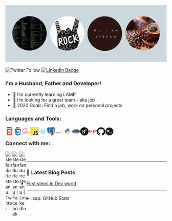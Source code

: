 ![](images/banner.png)

![Twitter Follow](https://img.shields.io/twitter/follow/DrlStefan?color=1da1f2&logo=twitter&style=for-the-badge)    [![Linkedin Badge](https://img.shields.io/badge/-connect_with_me-?style=for-the-badge&logo=Linkedin&logoColor=0077B5&link=https://www.linkedin.com/in/stefan-d-837bb1193/)](https://www.linkedin.com/in/stefan-d-837bb1193/)


### I'm a Husband, Father and Developer!


- 🌱 I’m currently learning LAMP
- 👯 I’m looking for a great team - aka job
- 🥅 2020 Goals: Find a job, work on personal projects



### Languages and Tools:


<img align="left" alt="HTML5" width="26px" src="https://raw.githubusercontent.com/github/explore/80688e429a7d4ef2fca1e82350fe8e3517d3494d/topics/html/html.png" />
<img align="left" alt="CSS3" width="26px" src="https://raw.githubusercontent.com/github/explore/80688e429a7d4ef2fca1e82350fe8e3517d3494d/topics/css/css.png" />
<img align="left" alt="Sass" width="26px" src="https://raw.githubusercontent.com/github/explore/80688e429a7d4ef2fca1e82350fe8e3517d3494d/topics/sass/sass.png" />
<img align="left" alt="JavaScript" width="26px" src="https://raw.githubusercontent.com/github/explore/80688e429a7d4ef2fca1e82350fe8e3517d3494d/topics/javascript/javascript.png" />
<img align="left" alt="React" width="26px" src="https://raw.githubusercontent.com/github/explore/80688e429a7d4ef2fca1e82350fe8e3517d3494d/topics/react/react.png" />
<img align="left" alt="PostgreSQL" width="26px" src="https://raw.githubusercontent.com/github/explore/80688e429a7d4ef2fca1e82350fe8e3517d3494d/topics/postgresql/postgresql.png" />
<img align="left" alt="MySQL" width="26px" src="https://raw.githubusercontent.com/github/explore/80688e429a7d4ef2fca1e82350fe8e3517d3494d/topics/mysql/mysql.png" />
<img align="left" alt="Python" width="26px" src="https://raw.githubusercontent.com/github/explore/80688e429a7d4ef2fca1e82350fe8e3517d3494d/topics/python/python.png" />
<img align="left" alt="PHP" width="26px" src="https://raw.githubusercontent.com/github/explore/80688e429a7d4ef2fca1e82350fe8e3517d3494d/topics/php/php.png" />
<img align="left" alt="Symfony" width="26px" src="https://raw.githubusercontent.com/github/explore/80688e429a7d4ef2fca1e82350fe8e3517d3494d/topics/symfony/symfony.png" />
<img align="left" alt="Git" width="26px" src="https://raw.githubusercontent.com/github/explore/80688e429a7d4ef2fca1e82350fe8e3517d3494d/topics/git/git.png" />
<img align="left" alt="GitHub" width="26px" src="https://raw.githubusercontent.com/github/explore/78df643247d429f6cc873026c0622819ad797942/topics/github/github.png" />
<img align="left" alt="Terminal" width="26px" src="https://raw.githubusercontent.com/github/explore/80688e429a7d4ef2fca1e82350fe8e3517d3494d/topics/terminal/terminal.png" />


<br />


### Connect with me:

[<img align="left" alt="stefandurlesteanu | Twitter" width="22px" src="https://cdn.jsdelivr.net/npm/simple-icons@v3/icons/twitter.svg" />][twitter]
[<img align="left" alt="stefandurlesteanu | Facebook" width="22px" src="https://cdn.jsdelivr.net/npm/simple-icons@v3/icons/facebook.svg" />][facebook]
[<img align="left" alt="stefandurlesteanu | LinkedIn" width="22px" src="https://cdn.jsdelivr.net/npm/simple-icons@v3/icons/linkedin.svg" />][linkedin]

<br />

---

### 📕 Latest Blog Posts
<!-- BLOG-POST-LIST:START -->
- [First steps in Dev world](https://dev.to/stefandurlesteanu/first-steps-in-dev-world-64g)
<!-- BLOG-POST-LIST:END -->

---



<details>
  <summary>:zap: GitHub Stats</summary>

  <img align="left" alt="stefandurlesteanu's GitHub Stats" src="https://github-readme-stats.stefandurlesteanu.vercel.app/api?username=stefandurlesteanu&count_private=true&show_icons=true&hide_border=true&hide=stars,prs,issues" />

</details>





[twitter]: https://twitter.com/DrlStefan
[facebook]: https://www.facebook.com/stefan.durlesteanu.5
[linkedin]: https://www.linkedin.com/in/stefan-d-837bb1193/

